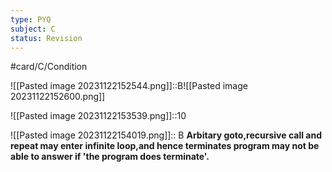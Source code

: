 ```yaml
---
type: PYQ
subject: C
status: Revision
---
```

#card/C/Condition


![[Pasted image 20231122152544.png]]::B![[Pasted image 20231122152600.png]] <!--SR:!2024-01-10,15,190-->


![[Pasted image 20231122153539.png]]::10 <!--SR:!2024-01-05,24,210-->

![[Pasted image 20231122154019.png]]:: B  **Arbitary goto,recursive call and repeat may enter infinite loop,and hence terminates program may not be able to answer if 'the program does terminate'.** <!--SR:!2024-02-01,37,210-->

